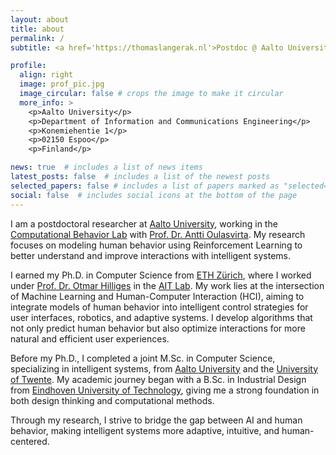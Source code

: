 ```yaml
---
layout: about
title: about
permalink: /
subtitle: <a href='https://thomaslangerak.nl'>Postdoc @ Aalto University</a>.

profile:
  align: right
  image: prof_pic.jpg
  image_circular: false # crops the image to make it circular
  more_info: >
    <p>Aalto University</p>
    <p>Department of Information and Communications Engineering</p>
    <p>Konemiehentie 1</p>
    <p>02150 Espoo</p>
    <p>Finland</p>

news: true  # includes a list of news items
latest_posts: false  # includes a list of the newest posts
selected_papers: false # includes a list of papers marked as "selected={true}"
social: false  # includes social icons at the bottom of the page
---
```


I am a postdoctoral researcher at  [Aalto University](https://aalto.fi), working in the [Computational Behavior Lab](https://cbl.aalto.fi/) with [Prof. Dr. Antti Oulasvirta](https://users.aalto.fi/~oulasvir/). My research focuses on modeling human behavior using Reinforcement Learning to better understand and improve interactions with intelligent systems.

I earned my Ph.D. in Computer Science from [ETH Zürich](https://ethz.ch), where I worked under [Prof. Dr. Otmar Hilliges](https://ait.ethz.ch/people/hilliges) in the [AIT Lab](https://ait.ethz.ch). My work lies at the intersection of Machine Learning and Human-Computer Interaction (HCI), aiming to integrate models of human behavior into intelligent control strategies for user interfaces, robotics, and adaptive systems. I develop algorithms that not only predict human behavior but also optimize interactions for more natural and efficient user experiences.

Before my Ph.D., I completed a joint M.Sc. in Computer Science, specializing in intelligent systems, from [Aalto University](https://aalto.fi) and the [University of Twente](https://www.utwente.nl/en/). My academic journey began with a B.Sc. in Industrial Design from [Eindhoven University of Technology](https://tue.nl), giving me a strong foundation in both design thinking and computational methods.

Through my research, I strive to bridge the gap between AI and human behavior, making intelligent systems more adaptive, intuitive, and human-centered.